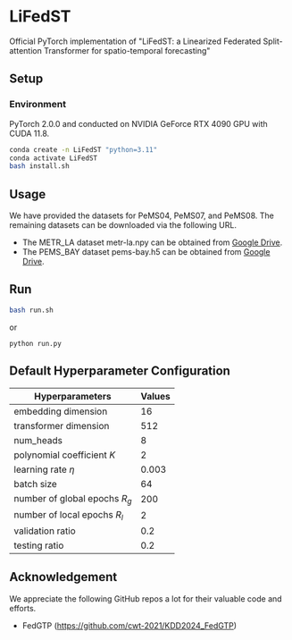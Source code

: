 # LiFedST
Official PyTorch implementation of "LiFedST: a Linearized Federated Split-attention Transformer for spatio-temporal forecasting"

## Setup
### Environment
PyTorch 2.0.0 and conducted on NVIDIA GeForce RTX 4090 GPU with CUDA 11.8.
```bash
conda create -n LiFedST "python=3.11"
conda activate LiFedST
bash install.sh
```

## Usage
We have provided the datasets for PeMS04, PeMS07, and PeMS08. The remaining datasets can be downloaded via the following URL.
- The METR_LA dataset metr-la.npy can be obtained from [Google Drive](https://drive.google.com/file/d/16xbiRvh5jJx2A4Swv9dEMEz_Y0AEoQTM/view).
- The PEMS_BAY dataset pems-bay.h5 can be obtained from [Google Drive](https://drive.google.com/drive/folders/10FOTa6HXPqX8Pf5WRoRwcFnW9BrNZEIX?usp=drive_open).

## Run
```bash
bash run.sh
```
or
```
python run.py
```

## Default Hyperparameter Configuration
| Hyperparameters               | Values |
|-------------------------------|--------|
| embedding dimension                 | 16     |
| transformer dimension               | 512    |
| num_heads                           | 8      |
| polynomial coefficient $K$          | 2      |
| learning rate $\eta$                | 0.003  |
| batch size                              | 64     |
| number of global epochs $R_g$       | 200    |
| number of local epochs $R_l$        | 2      |
| validation ratio                        | 0.2    |
| testing ratio                           | 0.2    |

## Acknowledgement
We appreciate the following GitHub repos a lot for their valuable code and efforts.
- FedGTP (https://github.com/cwt-2021/KDD2024_FedGTP)
